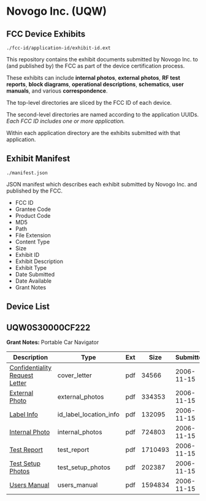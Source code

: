 # Novogo Inc. (UQW)
## FCC Device Exhibits

```
./fcc-id/application-id/exhibit-id.ext
```

This repository contains the exhibit documents submitted by Novogo Inc. to (and published by) the FCC as part of the device certification process.

These exhibits can include **internal photos**, **external photos**, **RF test reports**, **block diagrams**, **operational descriptions**, **schematics**, **user manuals**, and various **correspondence**.

The top-level directories are sliced by the FCC ID of each device.

The second-level directories are named according to the application UUIDs. *Each FCC ID includes one or more application.*

Within each application directory are the exhibits submitted with that application. 

## Exhibit Manifest

```
./manifest.json
```

JSON manifest which describes each exhibit submitted by Novogo Inc. and published by the FCC.

- FCC ID
- Grantee Code
- Product Code
- MD5
- Path
- File Extension
- Content Type
- Size
- Exhibit ID
- Exhibit Description
- Exhibit Type
- Date Submitted
- Date Available
- Grant Notes

## Device List
## UQW0S30000CF222
**Grant Notes:** Portable Car Navigator

| Description | Type | Ext | Size | Submitted | Available |
| ----------- | ---- | --- | ---- | --------- | --------- |
| [Confidentiality Request Letter](UQW0S30000CF222/b35323c2f49446c69e306f5d35c7e010/728392.pdf) | cover_letter | pdf | 34566 | 2006-11-15 | 2006-11-15 |
| [External Photo](UQW0S30000CF222/b35323c2f49446c69e306f5d35c7e010/728393.pdf) | external_photos | pdf | 334353 | 2006-11-15 | 2006-11-15 |
| [Label Info](UQW0S30000CF222/b35323c2f49446c69e306f5d35c7e010/728395.pdf) | id_label_location_info | pdf | 132095 | 2006-11-15 | 2006-11-15 |
| [Internal Photo](UQW0S30000CF222/b35323c2f49446c69e306f5d35c7e010/728394.pdf) | internal_photos | pdf | 724803 | 2006-11-15 | 2006-11-15 |
| [Test Report](UQW0S30000CF222/b35323c2f49446c69e306f5d35c7e010/728399.pdf) | test_report | pdf | 1710493 | 2006-11-15 | 2006-11-15 |
| [Test Setup Photos](UQW0S30000CF222/b35323c2f49446c69e306f5d35c7e010/728400.pdf) | test_setup_photos | pdf | 202387 | 2006-11-15 | 2006-11-15 |
| [Users Manual](UQW0S30000CF222/b35323c2f49446c69e306f5d35c7e010/728396.pdf) | users_manual | pdf | 1594834 | 2006-11-15 | 2006-11-15 |
